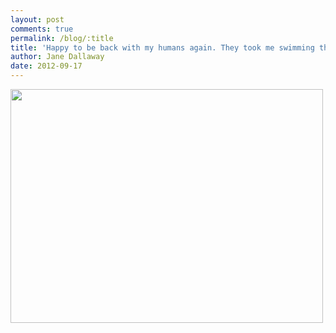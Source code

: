 ```yaml
---
layout: post
comments: true
permalink: /blog/:title
title: 'Happy to be back with my humans again. They took me swimming this evening.'
author: Jane Dallaway
date: 2012-09-17
---
```


<div>
<a href="http://static.skitters.dallaway.com/Rphoto.JPG">
<img width="500" src="http://static.skitters.dallaway.com/Rphoto.JPG.500.JPG" height="374">
</a>
</div>


 
    
